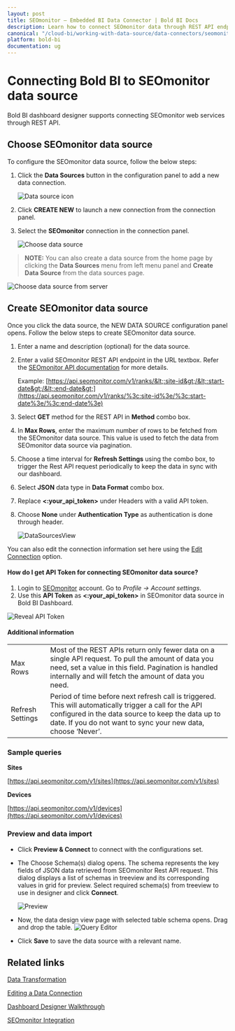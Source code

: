 ```yaml
---
layout: post
title: SEOmonitor – Embedded BI Data Connector | Bold BI Docs
description: Learn how to connect SEOmonitor data through REST API endpoint with Bold BI Embedded and create data source for dashboard configuration.
canonical: "/cloud-bi/working-with-data-source/data-connectors/seomonitor/"
platform: bold-bi
documentation: ug
---
```


# Connecting Bold BI to SEOmonitor data source
Bold BI dashboard designer supports connecting SEOmonitor web services through REST API.

## Choose SEOmonitor data source
To configure the SEOmonitor data source, follow the below steps:
1. Click the **Data Sources** button in the configuration panel to add a new data connection.

   ![Data source icon](/static/assets/embedded/working-with-datasource/data-connectors/images/common/DataSourcesIcon.png)

2. Click **CREATE NEW** to launch a new connection from the connection panel.
3. Select the **SEOmonitor** connection in the connection panel.

   ![Choose data source](/static/assets/embedded/working-with-datasource/data-connectors/images/seomonitor/ChooseDS.png)

> **NOTE:**  You can also create a data source from the home page by clicking the **Data Sources** menu from left menu panel and **Create Data Source** from the data sources page.

   ![Choose data source from server](/static/assets/embedded/working-with-datasource/data-connectors/images/seomonitor/ChooseDS_server.png)

## Create SEOmonitor data source

Once you click the data source, the NEW DATA SOURCE configuration panel opens. Follow the below steps to create SEOmonitor data source.
1. Enter a name and description (optional) for the data source.
2. Enter a valid SEOmonitor REST API endpoint in the URL textbox. Refer the [SEOmonitor API documentation](https://docs.seomonitor.com/api/v1/) for more details.

    Example: [https://api.seomonitor.com/v1/ranks/&lt;:site-id&gt;/&lt;:start-date&gt;/&lt;:end-date&gt;](https://api.seomonitor.com/v1/ranks/%3c:site-id%3e/%3c:start-date%3e/%3c:end-date%3e) 

3. Select **GET** method for the REST API in **Method** combo box.
4. In **Max Rows**, enter the maximum number of rows to be fetched from the SEOmonitor data source. This value is used to fetch the data from SEOmonitor data source via pagination.
5. Choose a time interval for **Refresh Settings** using the combo box, to trigger the Rest API request periodically to keep the data in sync with our dashboard.  
6. Select **JSON** data type in **Data Format** combo box.
7. Replace **&lt;:your_api_token&gt;** under Headers with a valid API token.
8. Choose **None** under **Authentication Type** as authentication is done through header.

    ![DataSourcesView](/static/assets/embedded/working-with-datasource/data-connectors/images/seomonitor/DataSourcesView.png)

You can also edit the connection information set here using the [Edit Connection](/embedded-bi/working-with-data-source/editing-a-data-connection/) option.

#### How do I get API Token for connecting SEOmonitor data source?

1. Login to [SEOmonitor](https://app.seomonitor.com/my_account/login) account. Go to *Profile -> Account settings*.
2. Use this **API Token**  as **&lt;:your_api_token&gt;** in SEOmonitor data source in Bold BI Dashboard.

![Reveal API Token](/static/assets/embedded/working-with-datasource/data-connectors/images/seomonitor/APIToken.png)

#### Additional information
<table width="600">
<tr>
<td>
Max Rows
</td>
<td>
Most of the REST APIs return only fewer data on a single API request. To pull the amount of data you need, set a value in this field.  
Pagination is handled internally and will fetch the amount of data you need.
</td>
</tr>
<tr>
<td>
Refresh Settings
</td>
<td>
Period of time before next refresh call is triggered. This will automatically trigger a call for the API configured in the data source to keep the data up to date. If you do not want to sync your new data, choose ‘Never’.
</td>
</tr>
</table>

### Sample queries

**Sites**

[https://api.seomonitor.com/v1/sites](https://api.seomonitor.com/v1/sites)

**Devices**

[https://api.seomonitor.com/v1/devices](https://api.seomonitor.com/v1/devices)

### Preview and data import
* Click **Preview & Connect** to connect with the configurations set.
* The Choose Schema(s) dialog opens. The schema represents the key fields of JSON data retrieved from SEOmonitor Rest API request. This dialog displays a list of schemas in treeview and its corresponding values in grid for preview. Select required schema(s) from treeview to use in designer and click **Connect**.

   ![Preview](/static/assets/embedded/working-with-datasource/data-connectors/images/common/Preview.png)

* Now, the data design view page with selected table schema opens. Drag and drop the table.
   ![Query Editor](/static/assets/embedded/working-with-datasource/data-connectors/images/common/QueryEditor.png)

* Click **Save** to save the data source with a relevant name.

## Related links

[Data Transformation](/embedded-bi/working-with-data-source/transforming-data/joining-table/)

[Editing a Data Connection](/embedded-bi/working-with-data-source/editing-a-data-connection/)   

[Dashboard Designer Walkthrough](/embedded-bi/getting-started/quick-start/)

[SEOmonitor Integration](https://www.boldbi.com/integrations/seomonitor?utm_source=syncfusion&utm_medium=documentation&utm_campaign=boldbiseomonitorintegration)